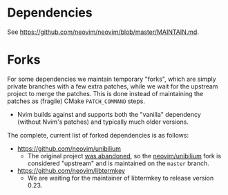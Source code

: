 Dependencies
============

See https://github.com/neovim/neovim/blob/master/MAINTAIN.md.

Forks
=====

For some dependencies we maintain temporary "forks", which are simply private branches with a few extra patches, while we wait for the upstream project to merge the patches. This is done instead of maintaining the patches as (fragile) CMake `PATCH_COMMAND` steps.

* Nvim builds against and supports both the "vanilla" dependency (without Nvim's patches) and typically much older versions.

The complete, current list of forked dependencies is as follows:

* https://github.com/neovim/unibilium
  * The original project [was abandoned](https://github.com/neovim/neovim/issues/10302), so the [neovim/unibilium](https://github.com/neovim/unibilium) fork is considered "upstream" and is maintained on the `master` branch.
* https://github.com/neovim/libtermkey
  * We are waiting for the maintainer of libtermkey to release version 0.23.
